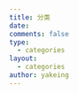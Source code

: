 ```yaml
---
title: 分类
date:
comments: false
type:
  - categories
layout:
  - categories
author: yakeing
---
```


